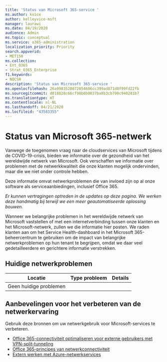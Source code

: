 ```yaml
---
title: 'Status van Microsoft 365-service '
ms.author: kvice
author: kelleyvice-msft
manager: laurawi
ms.date: 04/19/2020
audience: Admin
ms.topic: conceptual
ms.service: o365-administration
localization_priority: Priority
search.appverid:
- MET150
ms.collection:
- Ent_O365
- Strat_O365_Enterprise
f1.keywords:
- NOCSH
description: 'Status van Microsoft 365-service '
ms.openlocfilehash: 26a9983528072054606cc399ad871d0f99fd22fb
ms.sourcegitcommit: d818828c66cf98b0b0037ba8b3cb790c940281b7
ms.translationtype: HT
ms.contentlocale: nl-NL
ms.lasthandoff: 04/21/2020
ms.locfileid: "43583355"
---
```

# <a name="microsoft-365-network-health-status"></a>Status van Microsoft 365-netwerk

Vanwege de toegenomen vraag naar de cloudservices van Microsoft tijdens de COVID-19-crisis, bieden we informatie over de gezondheid van het wereldwijde netwerk van Microsoft. Ook verschaffen we informatie over problemen met de netwerkkwaliteit die onze klanten mogelijk ondervinden, maar die we niet onder controle hebben.

Deze informatie omvat netwerkproblemen die van invloed zijn op al onze software als serviceaanbiedingen, inclusief Office 365.

_Er kunnen vertragingen optreden in de updates op deze pagina. We werken deze handmatig bij terwijl we een meer geautomatiseerde oplossing bouwen._

Wanneer we belangrijke problemen in het wereldwijde netwerk van Microsoft vaststellen of met een internetverbinding tussen onze klanten en het Microsoft-netwerk, zullen we die informatie hier posten. We raden klanten aan om het Service Health-dashboard in het Microsoft 365-beheercentrum te gebruiken om de impact van belangrijke netwerkproblemen op hun tenant te begrijpen, omdat we daar veel gedetailleerdere en gerichtere informatie verstrekken.

## <a name="current-network-issues"></a>Huidige netwerkproblemen

| Locatie | Type probleem | Details |
| --- | --- | --- |
| Geen huidige problemen | | |

## <a name="recommendations-to-improve-network-experience"></a>Aanbevelingen voor het verbeteren van de netwerkervaring

Gebruik deze bronnen om uw netwerkgebruik voor Microsoft-services te verbeteren.

- [Office 365-connectiviteit optimaliseren voor externe gebruikers met VPN-split-tunneling](https://docs.microsoft.com/office365/enterprise/office-365-vpn-split-tunnel)
- [Office 365-principes van netwerkconnectiviteit](https://aka.ms/pnc)
- [Extern werken met Azure-netwerkservices](https://docs.microsoft.com/azure/networking/working-remotely-support)
